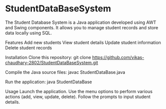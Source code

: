 # StudentDataBaseSystem
The Student Database System is a Java application developed using AWT and Swing components. It allows you to manage student records and store data locally using SQL.

Features
Add new students
View student details
Update student information
Delete student records

Installation
Clone this repository:
git clone https://github.com/vikas-chaudhary-2802/StudentDataBaseSystem.git

Compile the Java source files:
javac StudentDataBase.java

Run the application:
java StudentDataBase

Usage
Launch the application.
Use the menu options to perform various actions (add, view, update, delete).
Follow the prompts to input student details.
